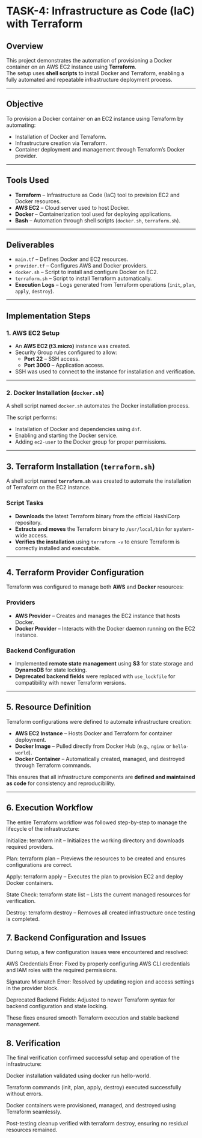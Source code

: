 # **TASK-4: Infrastructure as Code (IaC) with Terraform**

## **Overview**
This project demonstrates the automation of provisioning a Docker container on an AWS EC2 instance using **Terraform**.  
The setup uses **shell scripts** to install Docker and Terraform, enabling a fully automated and repeatable infrastructure deployment process.

---

## **Objective**
To provision a Docker container on an EC2 instance using Terraform by automating:
- Installation of Docker and Terraform.
- Infrastructure creation via Terraform.
- Container deployment and management through Terraform’s Docker provider.

---

## **Tools Used**
- **Terraform** – Infrastructure as Code (IaC) tool to provision EC2 and Docker resources.  
- **AWS EC2** – Cloud server used to host Docker.  
- **Docker** – Containerization tool used for deploying applications.  
- **Bash** – Automation through shell scripts (`docker.sh`, `terraform.sh`).  

---

## **Deliverables**
- `main.tf` – Defines Docker and EC2 resources.  
- `provider.tf` – Configures AWS and Docker providers.  
- `docker.sh` – Script to install and configure Docker on EC2.  
- `terraform.sh` – Script to install Terraform automatically.  
- **Execution Logs** – Logs generated from Terraform operations (`init`, `plan`, `apply`, `destroy`).  

---

## **Implementation Steps**

### **1. AWS EC2 Setup**
- An **AWS EC2 (t3.micro)** instance was created.  
- Security Group rules configured to allow:
  - **Port 22** – SSH access.
  - **Port 3000** – Application access.
- SSH was used to connect to the instance for installation and verification.

---

### **2. Docker Installation (`docker.sh`)**
A shell script named `docker.sh` automates the Docker installation process.

The script performs:
- Installation of Docker and dependencies using `dnf`.  
- Enabling and starting the Docker service.  
- Adding `ec2-user` to the Docker group for proper permissions. 

---

## 3. Terraform Installation (`terraform.sh`)

A shell script named **`terraform.sh`** was created to automate the installation of Terraform on the EC2 instance.

### Script Tasks
- **Downloads** the latest Terraform binary from the official HashiCorp repository.  
- **Extracts and moves** the Terraform binary to `/usr/local/bin` for system-wide access.  
- **Verifies the installation** using `terraform -v` to ensure Terraform is correctly installed and executable.  

---

## 4. Terraform Provider Configuration

Terraform was configured to manage both **AWS** and **Docker** resources:

### Providers
- **AWS Provider** – Creates and manages the EC2 instance that hosts Docker.  
- **Docker Provider** – Interacts with the Docker daemon running on the EC2 instance.  

### Backend Configuration
- Implemented **remote state management** using **S3** for state storage and **DynamoDB** for state locking.  
- **Deprecated backend fields** were replaced with `use_lockfile` for compatibility with newer Terraform versions.  

---

## 5. Resource Definition

Terraform configurations were defined to automate infrastructure creation:

- **AWS EC2 Instance** – Hosts Docker and Terraform for container deployment.  
- **Docker Image** – Pulled directly from Docker Hub (e.g., `nginx` or `hello-world`).  
- **Docker Container** – Automatically created, managed, and destroyed through Terraform commands.  

This ensures that all infrastructure components are **defined and maintained as code** for consistency and reproducibility.

---

## 6. Execution Workflow

The entire Terraform workflow was followed step-by-step to manage the lifecycle of the infrastructure:

Initialize:
terraform init – Initializes the working directory and downloads required providers.

Plan:
terraform plan – Previews the resources to be created and ensures configurations are correct.

Apply:
terraform apply – Executes the plan to provision EC2 and deploy Docker containers.

State Check:
terraform state list – Lists the current managed resources for verification.

Destroy:
terraform destroy – Removes all created infrastructure once testing is completed.

## 7. Backend Configuration and Issues

During setup, a few configuration issues were encountered and resolved:

AWS Credentials Error:
Fixed by properly configuring AWS CLI credentials and IAM roles with the required permissions.

Signature Mismatch Error:
Resolved by updating region and access settings in the provider block.

Deprecated Backend Fields:
Adjusted to newer Terraform syntax for backend configuration and state locking.

These fixes ensured smooth Terraform execution and stable backend management.

## 8. Verification

The final verification confirmed successful setup and operation of the infrastructure:

Docker installation validated using docker run hello-world.

Terraform commands (init, plan, apply, destroy) executed successfully without errors.

Docker containers were provisioned, managed, and destroyed using Terraform seamlessly.

Post-testing cleanup verified with terraform destroy, ensuring no residual resources remained.
